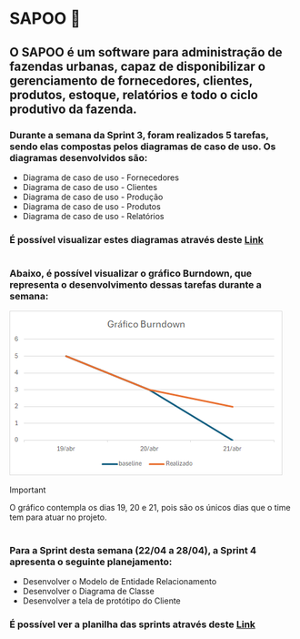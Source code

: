# SAPOO 🐸
## O SAPOO é um software para administração de fazendas urbanas, capaz de disponibilizar o gerenciamento de fornecedores, clientes, produtos, estoque, relatórios e todo o ciclo produtivo da fazenda. 

### Durante a semana da Sprint 3, foram realizados 5 tarefas, sendo elas compostas pelos diagramas de caso de uso. Os diagramas desenvolvidos são:
- Diagrama de caso de uso - Fornecedores
- Diagrama de caso de uso - Clientes
- Diagrama de caso de uso - Produção
- Diagrama de caso de uso - Produtos
- Diagrama de caso de uso - Relatórios
### É possível visualizar estes diagramas através deste [Link](https://github.com/Mateus03Miranda/ADS_PIM_TerceiroSemestre/tree/main/Diagramas/Casos%20de%20uso)
#
### Abaixo, é possível visualizar o gráfico Burndown, que representa o desenvolvimento dessas tarefas durante a semana:
![Gráfico Burndown](https://github.com/Mateus03Miranda/ADS_PIM_TerceiroSemestre/blob/main/SCRUM/Burndown.png)
> [!IMPORTANT]
> O gráfico contempla os dias 19, 20 e 21, pois são os únicos dias que o time tem para atuar no projeto.
#

### Para a Sprint desta semana (22/04 a 28/04), a Sprint 4 apresenta o seguinte planejamento:
- Desenvolver o Modelo de Entidade Relacionamento
- Desenvolver o Diagrama de Classe
- Desenvolver a tela de protótipo do Cliente

### É possível ver a planilha das sprints através deste [Link](https://github.com/Mateus03Miranda/ADS_PIM_TerceiroSemestre/blob/main/SCRUM/Planilha%20de%20Sprints.xlsx)
#
